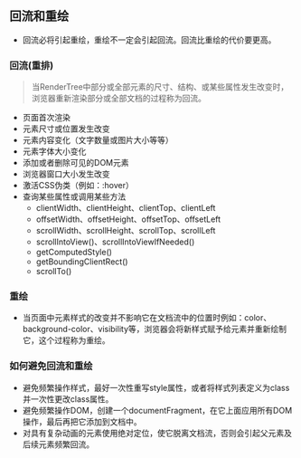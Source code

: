 ## 回流和重绘
- 回流必将引起重绘，重绘不一定会引起回流。回流比重绘的代价要更高。
### 回流(重排)
> 当RenderTree中部分或全部元素的尺寸、结构、或某些属性发生改变时，浏览器重新渲染部分或全部文档的过程称为回流。

- 页面首次渲染
- 元素尺寸或位置发生改变
- 元素内容变化（文字数量或图片大小等等）
- 元素字体大小变化
- 添加或者删除可见的DOM元素
- 浏览器窗口大小发生改变
- 激活CSS伪类（例如：:hover）
- 查询某些属性或调用某些方法
  - clientWidth、clientHeight、clientTop、clientLeft
  - offsetWidth、offsetHeight、offsetTop、offsetLeft
  - scrollWidth、scrollHeight、scrollTop、scrollLeft
  - scrollIntoView()、scrollIntoViewIfNeeded()
  - getComputedStyle()
  - getBoundingClientRect()
  - scrollTo()
### 重绘
- 当页面中元素样式的改变并不影响它在文档流中的位置时例如：color、background-color、visibility等，浏览器会将新样式赋予给元素并重新绘制它，这个过程称为重绘。
### 如何避免回流和重绘
- 避免频繁操作样式，最好一次性重写style属性，或者将样式列表定义为class并一次性更改class属性。
- 避免频繁操作DOM，创建一个documentFragment，在它上面应用所有DOM操作，最后再把它添加到文档中。
- 对具有复杂动画的元素使用绝对定位，使它脱离文档流，否则会引起父元素及后续元素频繁回流。

